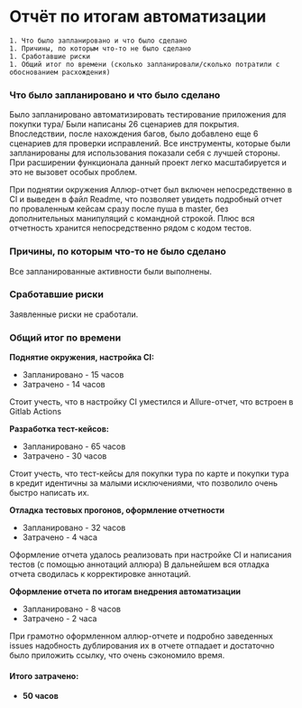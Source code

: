 # Отчёт по итогам автоматизации

    1. Что было запланировано и что было сделано
    1. Причины, по которым что-то не было сделано
    1. Сработавшие риски
    1. Общий итог по времени (сколько запланировали/сколько потратили с обоснованием расхождения)

### Что было запланировано и что было сделано ###

Было запланировано автоматизировать тестирование приложения для покупки тура/ Были написаны 26 сценариев для покрытия.
Впоследствии, после нахождения багов, было добавлено еще 6 сценариев для проверки исправлений. Все инструменты, которые
были запланированы для использования показали себя с лучшей стороны. При расширении функционала данный проект легко
масштабируется и это не вызовет особых проблем.

При поднятии окружения Аллюр-отчет был включен непосредственно в CI и выведен в файл Readme, что позволяет увидеть
подробный отчет по проваленным кейсам сразу после пуша в master, без дополнительных манипуляций с командной строкой.
Плюс вся отчетность хранится непосредственно рядом с кодом тестов.

### Причины, по которым что-то не было сделано ###

Все запланированные активности были выполнены.

### Сработавшие риски ###

Заявленные риски не сработали.

### Общий итог по времени ###

**Поднятие окружения, настройка CI:**

* Запланировано - 15 часов
* Затрачено - 14 часов

Стоит учесть, что в настройку CI уместился и Allure-отчет, что встроен в Gitlab Actions

**Разработка тест-кейсов:**

* Запланировано - 65 часов
* Затрачено - 30 часов

Стоит учесть, что тест-кейсы для покупки тура по карте и покупки тура в кредит идентичны за малыми исключениями, что
позволило очень быстро написать их.

**Отладка тестовых прогонов, оформление отчетности**

* Запланировано - 32 часов
* Затрачено - 4 часа

Оформление отчета удалось реализовать при настройке CI и написания тестов (с помощью аннотаций аллюра)
В дальнейшем вся отладка отчета сводилась к корректировке аннотаций.

**Оформление отчета по итогам внедрения автоматизации**

* Запланировано - 8 часов
* Затрачено - 2 часа

При грамотно оформленном аллюр-отчете и подробно заведенных issues надобность дублирования их в отчете отпадает и
достаточно было приложить ссылку, что очень сэкономило время.

#### Итого затрачено:

* **50 часов**